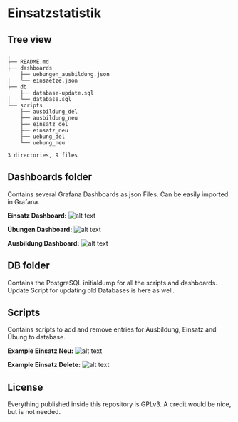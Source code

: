 # Einsatzstatistik

## Tree view
```
.
├── README.md
├── dashboards
    ├── uebungen_ausbildung.json
│   └── einsaetze.json
├── db
    ├── database-update.sql
│   └── database.sql
└── scripts
    ├── ausbildung_del
    ├── ausbildung_neu
    ├── einsatz_del
    ├── einsatz_neu
    ├── uebung_del
    └── uebung_neu

3 directories, 9 files
```

## Dashboards folder
Contains several Grafana Dashboards as json Files. Can be easily imported in Grafana.

**Einsatz Dashboard:**
![alt text](https://gitlab.com/wurzelserver/einsatzstatistik/-/raw/master/screenshots/alle-einsaetze.png?inline=false)

**Übungen Dashboard:**
![alt text](https://gitlab.com/wurzelserver/einsatzstatistik/-/raw/master/screenshots/uebungen.png?inline=false)

**Ausbildung Dashboard:**
![alt text](https://gitlab.com/wurzelserver/einsatzstatistik/-/raw/master/screenshots/ausbildungen.png?inline=false)

## DB folder
Contains the PostgreSQL initialdump for all the scripts and dashboards.
Update Script for updating old Databases is here as well.

## Scripts
Contains scripts to add and remove entries for Ausbildung, Einsatz and Übung to database.

**Example Einsatz Neu:**
![alt text](https://gitlab.com/wurzelserver/einsatzstatistik/-/raw/master/screenshots/einsatz_neu.gif?inline=false)

**Example Einsatz Delete:**
![alt text](https://gitlab.com/wurzelserver/einsatzstatistik/-/raw/master/screenshots/einsatz_del.gif?inline=false)

## License
Everything published inside this repository is GPLv3. A credit would be nice, but is not needed.
